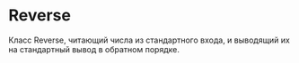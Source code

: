 # Reverse
Класс Reverse, читающий числа из стандартного входа, и выводящий их на стандартный вывод в обратном порядке.
